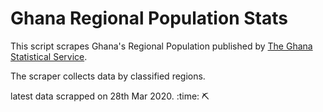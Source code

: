 # Ghana Regional Population Stats

This script scrapes Ghana's Regional Population published by [The Ghana Statistical Service](https://www.statsghana.gov.gh/).

The scraper collects data by classified regions.

latest data scrapped on 28th Mar 2020. :time: ⛏ 
